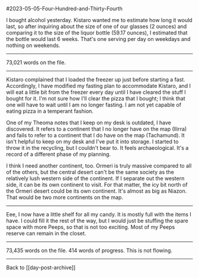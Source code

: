 #2023-05-05-Four-Hundred-and-Thirty-Fourth

I bought alcohol yesterday.  Kistaro wanted me to estimate how long it would last, so after inquiring about the size of one of our glasses (2 ounces) and comparing it to the size of the liquor bottle (59.17 ounces), I estimated that the bottle would last 6 weeks.  That's one serving per day on weekdays and nothing on weekends.

---
73,021 words on the file.

---
Kistaro complained that I loaded the freezer up just before starting a fast.  Accordingly, I have modified my fasting plan to accommodate Kistaro, and I will eat a little bit from the freezer every day until I have cleared the stuff I bought for it.  I'm not sure how I'll clear the pizza that I bought; I think that one will have to wait until I am no longer fasting.  I am not yet capable of eating pizza in a temperant fashion.

One of my Theoma notes that I keep on my desk is outdated, I have discovered.  It refers to a continent that I no longer have on the map (Ilirra) and fails to refer to a continent that I do have on the map (Tachamund).  It isn't helpful to keep on my desk and I've put it into storage.  I started to throw it in the recycling, but I couldn't bear to.  It feels archaeological.  It's a record of a different phase of my planning.

I think I need another continent, too.  Ormeri is truly massive compared to all of the others, but the central desert can't be the same society as the relatively lush western side of the continent.  If I separate out the western side, it can be its own continent to visit.  For that matter, the icy bit north of the Ormeri desert could be its own continent.  It's almost as big as Niazon.  That would be two more continents on the map.

---
Eee, I now have a little shelf for all my candy.  It is mostly full with the items I have.  I could fill it the rest of the way, but I would just be stuffing the spare space with more Peeps, so that is not too exciting.  Most of my Peeps reserve can remain in the closet.

---
73,435 words on the file.  414 words of progress.  This is not flowing.

---
Back to [[day-post-archive]]